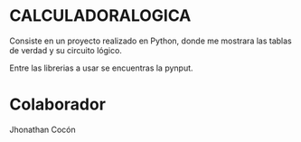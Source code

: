 # CALCULADORALOGICA
Consiste en un proyecto realizado en Python, donde me mostrara las tablas de verdad y su circuito lógico.

Entre las librerias a usar se encuentras la pynput.

# Colaborador
Jhonathan Cocón
